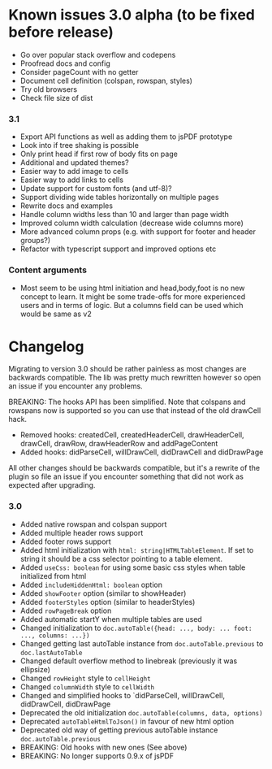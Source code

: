 # Known issues 3.0 alpha (to be fixed before release)
- Go over popular stack overflow and codepens
- Proofread docs and config
- Consider pageCount with no getter
- Document cell definition (colspan, rowspan, styles)
- Try old browsers
- Check file size of dist

### 3.1
- Export API functions as well as adding them to jsPDF prototype
- Look into if tree shaking is possible
- Only print head if first row of body fits on page
- Additional and updated themes?
- Easier way to add image to cells
- Easier way to add links to cells
- Update support for custom fonts (and utf-8)?
- Support dividing wide tables horizontally on multiple pages
- Rewrite docs and examples
- Handle column widths less than 10 and larger than page width
- Improved column width calculation (decrease wide columns more)
- More advanced column props (e.g. with support for footer and header groups?)
- Refactor with typescript support and improved options etc

### Content arguments
- Most seem to be using html initiation and head,body,foot is no new concept to learn. It might be some trade-offs for more experienced users and in terms of logic. But a columns field can be used which would be same as v2

# Changelog

Migrating to version 3.0 should be rather painless as most changes are backwards compatible. The lib was pretty much rewritten however so open an issue if you encounter any problems.

BREAKING: The hooks API has been simplified. Note that colspans and rowspans now is supported so you can use that instead of the old drawCell hack.
- Removed hooks: createdCell, createdHeaderCell, drawHeaderCell, drawCell, drawRow, drawHeaderRow and addPageContent
- Added hooks: didParseCell, willDrawCell, didDrawCell and didDrawPage

All other changes should be backwards compatible, but it's a rewrite of the plugin so file an issue if you encounter something that did not work as expected after upgrading.

### 3.0
- Added native rowspan and colspan support
- Added multiple header rows support
- Added footer rows support
- Added html initialization with `html: string|HTMLTableElement`. If set to string it should be a css selector pointing to a table element.
- Added `useCss: boolean` for using some basic css styles when table initialized from html
- Added `includeHiddenHtml: boolean` option
- Added `showFooter` option (similar to showHeader)
- Added `footerStyles` option (similar to headerStyles)
- Added `rowPageBreak` option
- Added automatic startY when multiple tables are used
- Changed initialization to `doc.autoTable({head: ..., body: ... foot: ..., columns: ...})`
- Changed getting last autoTable instance from `doc.autoTable.previous` to `doc.lastAutoTable`
- Changed default overflow method to linebreak (previously it was ellipsize)
- Changed `rowHeight` style to `cellHeight`
- Changed `columnWidth` style to `cellWidth`
- Changed and simplified hooks to `didParseCell, willDrawCell, didDrawCell, didDrawPage
- Deprecated the old initialization `doc.autoTable(columns, data, options)`
- Deprecated `autoTableHtmlToJson()` in favour of new html option
- Deprecated old way of getting previous autoTable instance `doc.autoTable.previous`
- BREAKING: Old hooks with new ones (See above)
- BREAKING: No longer supports 0.9.x of jsPDF
